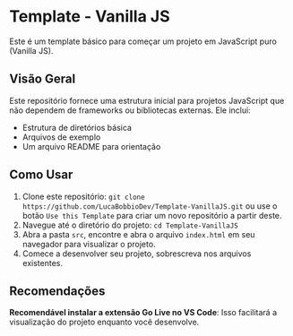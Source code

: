 # Template - Vanilla JS
Este é um template básico para começar um projeto em JavaScript puro (Vanilla JS).

## Visão Geral

Este repositório fornece uma estrutura inicial para projetos JavaScript que não dependem de frameworks ou bibliotecas externas. Ele inclui:

- Estrutura de diretórios básica
- Arquivos de exemplo
- Um arquivo README para orientação

## Como Usar

1. Clone este repositório: `git clone https://github.com/LucaBobbioDev/Template-VanillaJS.git` ou use o botão `Use this Template` para criar um novo repositório a partir deste.
2. Navegue até o diretório do projeto: `cd Template-VanillaJS`
3. Abra a pasta `src`, encontre e abra o arquivo `index.html` em seu navegador para visualizar o projeto.
4. Comece a desenvolver seu projeto, sobrescreva nos arquivos existentes.

## Recomendações
**Recomendável instalar a extensão Go Live no VS Code**: Isso facilitará a visualização do projeto enquanto você desenvolve. 

